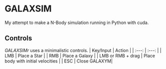# GALAXSIM
My attempt to make a N-Body simulation running in Python with cuda.

## Controls
*GALAXSIMr* uses a minimalistic controls.
| Key/Input | Action |
| :---: | :---: |
| LMB | Place a Star |
| RMB | Place a Galaxy |
| LMB or RMB + drag | Place body with initial velocities |
| ESC | Close GALAXYM|
